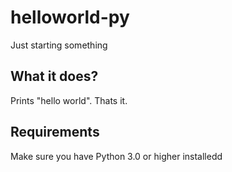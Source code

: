 # helloworld-py
Just starting something

## What it does?
Prints "hello world". Thats it.

## Requirements
Make sure you have Python 3.0 or higher installedd
